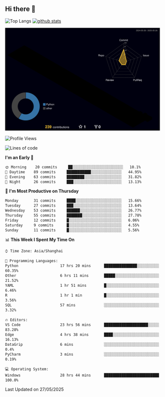 ## Hi there 👋
<p align="left"> 
  <img alt="Top Langs" height="150px" src="https://github-readme-stats.vercel.app/api/top-langs/?username=Sierraki&layout=compact&show_icons=true&theme=onedark" />
  <a href="https://github.com/Sierraki/LC_Solve">
   <img alt="github stats"height="150px"  src="https://github-readme-stats.vercel.app/api/pin/?username=Sierraki&repo=LC_Solve&theme=onedark&show_icons=true" />
  </a>

![](./profile-3d-contrib/profile-night-rainbow.svg)

<!--START_SECTION:waka-->
![Profile Views](http://img.shields.io/badge/Profile%20Views-1-blue)

![Lines of code](https://img.shields.io/badge/From%20Hello%20World%20I%27ve%20Written-1278%20lines%20of%20code-blue)

**I'm an Early 🐤** 

```text
🌞 Morning    20 commits     ██░░░░░░░░░░░░░░░░░░░░░░░   10.1% 
🌆 Daytime    89 commits     ███████████░░░░░░░░░░░░░░   44.95% 
🌃 Evening    63 commits     ████████░░░░░░░░░░░░░░░░░   31.82% 
🌙 Night      26 commits     ███░░░░░░░░░░░░░░░░░░░░░░   13.13%

```
📅 **I'm Most Productive on Thursday** 

```text
Monday       31 commits     ████░░░░░░░░░░░░░░░░░░░░░   15.66% 
Tuesday      27 commits     ███░░░░░░░░░░░░░░░░░░░░░░   13.64% 
Wednesday    53 commits     ██████░░░░░░░░░░░░░░░░░░░   26.77% 
Thursday     55 commits     ███████░░░░░░░░░░░░░░░░░░   27.78% 
Friday       12 commits     █░░░░░░░░░░░░░░░░░░░░░░░░   6.06% 
Saturday     9 commits      █░░░░░░░░░░░░░░░░░░░░░░░░   4.55% 
Sunday       11 commits     █░░░░░░░░░░░░░░░░░░░░░░░░   5.56%

```


📊 **This Week I Spent My Time On** 

```text
⌚︎ Time Zone: Asia/Shanghai

💬 Programming Languages: 
Python                   17 hrs 20 mins      ███████████████░░░░░░░░░░   60.35% 
Other                    6 hrs 11 mins       █████░░░░░░░░░░░░░░░░░░░░   21.52% 
YAML                     1 hr 51 mins        █░░░░░░░░░░░░░░░░░░░░░░░░   6.46% 
R                        1 hr 1 min          █░░░░░░░░░░░░░░░░░░░░░░░░   3.56% 
SQL                      57 mins             ░░░░░░░░░░░░░░░░░░░░░░░░░   3.32%

🔥 Editors: 
VS Code                  23 hrs 56 mins      ████████████████████░░░░░   83.28% 
Edge                     4 hrs 38 mins       ████░░░░░░░░░░░░░░░░░░░░░   16.13% 
DataGrip                 6 mins              ░░░░░░░░░░░░░░░░░░░░░░░░░   0.4% 
PyCharm                  3 mins              ░░░░░░░░░░░░░░░░░░░░░░░░░   0.19%

💻 Operating System: 
Windows                  28 hrs 44 mins      █████████████████████████   100.0%

```


 Last Updated on 27/05/2025
<!--END_SECTION:waka-->
